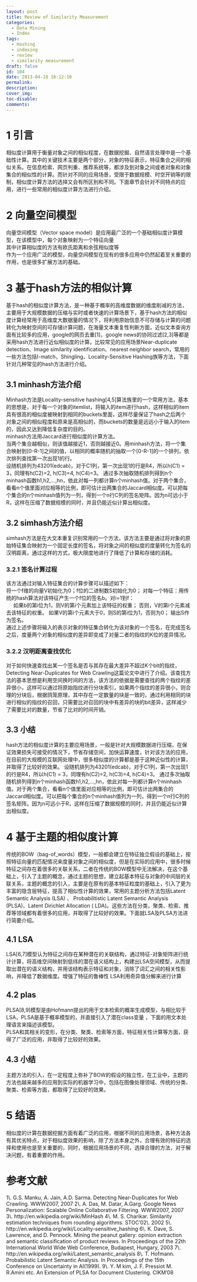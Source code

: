 ```yaml
---
layout: post
title: Review of Similarity Measurement
categories:
  - Data Mining
  - Index
tags:
  - Hashing
  - indexing
  - review
  - similarity measurement
draft: false
id: 104
date: 2013-04-18 16:12:10
permalink:
description:
cover_img:
toc-disable:
comments:
---
```


<div></div>
<div>

# 1 引言

<div></div>
<div>相似度计算用于衡量对象之间的相似程度，在数据挖掘、自然语言处理中是一个基础性计算。其中的关键技术主要是两个部分，对象的特征表示，特征集合之间的相似关系。在信息检索、网页判重、推荐系统等，都涉及到对象之间或者对象和对象集合的相似性的计算。而针对不同的应用场景，受限于数据规模、时空开销等的限制，相似度计算方法的选择又会有所区别和不同。下面章节会针对不同特点的应用，进行一些常用的相似度计算方法进行介绍。</div>
<div></div>

# 

# 2 向量空间模型

<div></div>
<div>向量空间模型（Vector space model）是应用最广泛的一个基础相似度计算模型，在该模型中，每个对象映射为一个特征向量</div>
<div>其中计算相似度的方法有欧氏距离和余弦相似度等</div>
<div>作为一个应用广泛的模型，向量空间模型在现有的很多应用中仍然起着至关重要的作用，也是很多扩展方法的基础。</div>
<div></div>

# 

# 3 基于hash方法的相似计算

<div></div>
<div>基于hash的相似度计算方法，是一种基于概率的高维度数据的维度削减的方法，主要用于大规模数据的压缩与实时或者快速的计算场景下，基于hash方法的相似度计算经常用于高维度大数据量的情况下，将利用原始信息不可存储与计算的问题转化为映射空间的可存储计算问题，在海量文本重复性判断方面，近似文本查询方面有比较多的应用，google的网页去重[1]，google news的协同过滤[2,3]等都是采用hash方法进行近似相似度的计算，比较常见的应用场景Near-duplicate detection、Image similarity identification、nearest neighbor search，常用的一些方法包括I-match，Shingling、Locality-Sensitive Hashing族等方法，下面针对几种常见的hash方法进行介绍。</div>
<div></div>

## 3.1 minhash方法介绍

<div></div>
<div>Minhash方法是Locality-sensitive hashing[4,5]算法族里的一个常用方法，基本的思想是，对于每一个对象的itemlist，将输入的item进行hash，这样相似的item具有很高的相似度被映射到相同的buckets里面，这样尽量保证了hash之后两个对象之间的相似程度和原来是高相似的，而buckets的数量是远远小于输入的item的，因此又达到降低复杂度的目的。</div>
<div>minhash方法用Jaccard进行相似度的计算方法。</div>
<div>当两个集合越相似，则该值越接近1，否则越接近0。用minhash方法，将一个集合映射到[0-R-1]之间的值，以相同的概率随机的抽取一个[0-R-1]的一个排列，依次排列查找第一次出现1的行。</div>
<div>设随机排列为43201(edcab)，对于C1列，第一次出现1的行是R4，所以h(C1) = 3，同理有h(C2)=2, h(C3)=4, h(C4)=3。
通过多次抽取随机排列得到n个minhash函数h1,h2,…,hn，依此对每一列都计算n个minhash值。对于两个集合，看看n个值里面对应相等的比例，即可估计出两集合的Jaccard相似度。可以把每个集合的n个minhash值列为一列，得到一个n行C列的签名矩阵。因为n可远小于R，这样在压缩了数据规模的同时，并且仍能近似计算出相似度。</div>
<div></div>

## 3.2 simhash方法介绍

<div></div>
<div>simhash方法是在大文本重复识别常用的一个方法，该方法主要是通过将对象的原始特征集合映射为一个固定长度的签名，将对象之间的相似度的度量转化为签名的汉明距离，通过这样的方式，极大限度地进行了降低了计算和存储的消耗。</div>

### 

### 3.2.1 签名计算过程

<div>该方法通过对输入特征集合的计算步骤可以描述如下：

</div>
<div>将一个f维的向量V初始化为0；f位的二进制数S初始化为0；
对每一个特征：用传统的hash算法对该特征产生一个f位的签名b。对i=1到f：</div>
<div>     如果b的第i位为1，则V的第i个元素加上该特征的权重；
否则，V的第i个元素减去该特征的权重。
如果V的第i个元素大于0，则S的第i位为1，否则为0；
输出S作为签名。

</div>
<div>通过上述步骤将输入的表示对象的特征集合转化为该对象的一个签名，在完成签名之后，度量两个对象的相似度的差异即变成了对量二者的指纹的K位的差异情况。</div>
<div></div>

### 3.2.2 汉明距离查找优化

<div>对于如何快速查找出某一个签名是否与其存在最大差异不超过K个bit的指纹，Detecting Near-Duplicates for Web Crawling这篇论文中进行了介绍。该查找方法的基本思想是利用空间换时间的方法，该方法的依据是需要查找的两个指纹的差异很小，这样可以通过将原始指纹进行分块索引，如果两个指纹的差异很小，则合理的分块后，根据鸽笼原理，其中存在一定数量的块是一致的，通过利用相同的块进行相似的指纹的召回，只需要比对召回的块中有差异的块的bit差异，这样减少了需要比对的数量，节省了比对的时间开销。</div>
<div></div>

## 3.3 小结

<div></div>
<div>hash方法的相似度计算的主要应用场景，一般是针对大规模数据进行压缩，在保证效果损失可接受的情况下，节省存储空间，加快运算速度，针对该方法的应用，在目前的大规模的互联网处理中，很多相似度的计算都是基于这种近似性的计算，并取得了比较好的效果。
设随机排列为43201(edcab)，对于C1列，第一次出现1的行是R4，所以h(C1) = 3，同理有h(C2)=2, h(C3)=4, h(C4)=3。
通过多次抽取随机排列得到n个minhash函数h1,h2,…,hn，依此对每一列都计算n个minhash值。对于两个集合，看看n个值里面对应相等的比例，即可估计出两集合的Jaccard相似度。可以把每个集合的n个minhash值列为一列，得到一个n行C列的签名矩阵。因为n可远小于R，这样在压缩了数据规模的同时，并且仍能近似计算出相似度。</div>
<div></div>

# 

# 4 基于主题的相似度计算

<div></div>
<div>传统的BOW（bag-of_words）模型，一般都会建立在特征独立假设的基础上，按照特征向量的匹配情况来度量对象之间的相似度，但是在实际的应用中，很多时候特征之间存在着很多的关联关系，二者在传统的BOW模型中无法解决，在这个基础上，引入了主题的概念，通过主题的思想，建立起基本特征与对象的中间层的关联关系，主题的概念的引入，主要是在原有的基本特征粒度的基础上，引入了更为丰富的隐含层特征，提高了相似性计算的效果，常用的主题分析方法包括Latent Semantic Analysis (LSA) 、 Probabilitistic Latent Semantic Analysis (PLSA)、Latent Dirichlet Allocation ( LDA)。这些方法在分类，聚类、检索、推荐等领域都有着很多的应用，并取得了比较好的效果。下面就LSA及PLSA方法进行简要介绍。</div>
<div></div>

## 4.1 LSA

<div></div>
<div>LSA[6,7]模型认为特征之间存在某种潜在的关联结构，通过特征-对象矩阵进行统计计算，将高维空间映射到低纬的潜在语义结构上，构建出LSA空间模型，从而提取出潜在的语义结构，并用该结构表示特征和对象，消除了词汇之间的相关性影响，并降低了数据维度。增强了特征的鲁棒性
LSA利用奇异值分解来进行计算</div>
<div></div>

## 4.2 plas

<div></div>
<div>PLSA[8,9]模型是由Hofmann提出的用于文本检索的概率生成模型，与相比较于LSA，PLSA是基于概率模型的，并直接引入了潜在class变量 ，下面的用文本处理语言来描述该模型。</div>
<div>PLSA和其相关的变形，在分类、聚类、检索等方面，特征相关性计算等方面，获得了广泛的应用，并取得了比较好的效果。</div>
<div></div>

## 4.3 小结

<div></div>
<div>主题方法的引入，在一定程度上弥补了BOW的假设的独立性，在工业中，主题的方法也越来越多的应用到实际的机器学习中，包括在图像处理领域、传统的分类、聚类、检索等方面，都取得了比较好的效果。</div>
<div></div>

# 

# 5 结语

<div></div>
<div>相似度的计算在数据挖掘方面有着广泛的应用，根据不同的应用场景，各种方法各有其优劣特点，对于相似度效果的影响，除了方法本身之外，合理有效的特征的选择和使用也是至关重要的，同时，根据应用场景的不同，选择合理的方法，对于解决问题，有着重要的作用。</div>
<div></div>

# 

# 参考文献

<div>1\. G.S. Manku, A. Jain, A.D. Sarma. Detecting Near-Duplicates for Web Crawling. WWW2007, 2007
2\. A. Das, M. Datar, A.Garg. Google News Personalization: Scalable Online Collaborative Filtering. WWW2007, 2007
3\. http://en.wikipedia.org/wiki/MinHash
4\. M. S. Charikar. Similarity estimation techniques from rounding algorithms. STOC’02\. 2002
5\. http://en.wikipedia.org/wiki/Locality-sensitive_hashing
6\. K. Dave, S. Lawrence, and D. Pennock. Mining the peanut gallery: opinion extraction and semantic classification of product reviews. In Proceedings of the 22th International World Wide Web Conference, Budapest, Hungary, 2003
7\. http://en.wikipedia.org/wiki/Latent_semantic_analysis
8\. T. Hofmann. Probabilistic Latent Semantic Analysis. In Proceedings of the 15th Conference on Uncertainty in AI(1999).
9\. Y. M kim, J. F. Pressiot M. R.Amini etc. An Extension of PLSA for Document Clustering. CIKM’08</div>
</div>